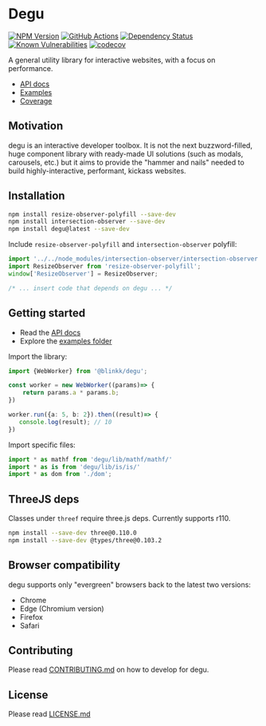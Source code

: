 # Degu

[![NPM Version][npm-image]][npm-url]
[![GitHub Actions][github-image]][github-url]
[![Dependency Status][david-image]][david-url]
[![Known Vulnerabilities][snyk-image]][snyk-url]
[![codecov][codecov-image]][codecov-url]

A general utility library for interactive websites, with a focus on performance.

- [API docs](https://blinkkcode.github.io/degu/)
- [Examples](https://blinkkcode.github.io/degu/examples/)
- [Coverage](https://blinkkcode.github.io/degu/coverage/)

## Motivation

degu is an interactive developer toolbox. It is not the next buzzword-filled,
huge component library with ready-made UI solutions (such as modals, carousels, etc.)
but it aims to provide the "hammer and nails" needed to build highly-interactive,
performant, kickass websites.

## Installation

```bash
npm install resize-observer-polyfill --save-dev
npm install intersection-observer --save-dev
npm install degu@latest --save-dev
```

Include `resize-observer-polyfill` and `intersection-observer` polyfill:

```ts
import '../../node_modules/intersection-observer/intersection-observer.js';
import ResizeObserver from 'resize-observer-polyfill';
window['ResizeObserver'] = ResizeObserver;

/* ... insert code that depends on degu ... */
```

## Getting started

- Read the [API docs](https://blinkkcode.github.io/degu/)
- Explore the [examples folder](/examples/)

Import the library:

```ts
import {WebWorker} from '@blinkk/degu';

const worker = new WebWorker((params)=> {
    return params.a * params.b;
})

worker.run({a: 5, b: 2}).then((result)=> {
   console.log(result); // 10
})
```

Import specific files:

```ts
import * as mathf from 'degu/lib/mathf/mathf/'
import * as is from 'degu/lib/is/is/'
import * as dom from './dom';
```

## ThreeJS deps

Classes under `threef` require three.js deps. Currently supports r110.

```bash
npm install --save-dev three@0.110.0
npm install --save-dev @types/three@0.103.2
```

## Browser compatibility

degu supports only "evergreen" browsers back to the latest two versions:

- Chrome
- Edge (Chromium version)
- Firefox
- Safari

## Contributing

Please read [CONTRIBUTING.md](CONTRIBUTING.md) on how to develop for degu.

## License

Please read [LICENSE.md](LICENSE.md)

[github-image]: https://github.com/blinkkcode/degu/workflows/Run%20tests/badge.svg
[github-url]: https://github.com/blinkkcode/degu/actions
[codecov-image]: https://codecov.io/gh/blinkkcode/degu/branch/main/graph/badge.svg
[codecov-url]: https://codecov.io/gh/blinkkcode/degu
[david-image]: https://david-dm.org/blinkkcode/degu.svg
[david-url]: https://david-dm.org/blinkkcode/degu
[npm-image]: https://img.shields.io/npm/v/@blinkk/degu.svg
[npm-url]: https://npmjs.org/package/@blinkk/degu
[snyk-image]: https://snyk.io/test/github/blinkkcode/degu/badge.svg
[snyk-url]: https://snyk.io/test/github/blinkkcode/degu
